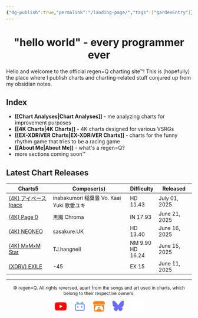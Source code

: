 ```yaml
---
{"dg-publish":true,"permalink":"/landing-page/","tags":["gardenEntry"]}
---
```


<h1 style="text-align: center;">"hello world" - every programmer ever</h1>
Hello and welcome to the official regen=Q charting site™! This is (hopefully) the place where I publish charts and charting-related stuff conjured up from my obsidian notes.

## Index
- **[[Chart Analyses\|Chart Analyses]]** - me analyzing charts for improvement purposes
- **[[4K Charts\|4K Charts]]** - 4K charts designed for various VSRGs
- **[[EX-XDRiVER Charts\|EX-XDRiVER Charts]]** - charts for the funny rhythm game that tries to be a racing game
- **[[About Me\|About Me]]** - what's a regen=Q?
- more sections coming soon™

##  Latest Chart Releases
<div><table class="dataview table-view-table"><thead class="table-view-thead"><tr class="table-view-tr-header"><th class="table-view-th"><span>Charts</span><span class="dataview small-text">5</span></th><th class="table-view-th"><span>Composer(s)</span></th><th class="table-view-th"><span>Difficulty</span></th><th class="table-view-th"><span>Released</span></th></tr></thead><tbody class="table-view-tbody"><tr><td><span><a data-tooltip-position="top" aria-label="4k/(4K) アイペース Ipace.md" data-href="4k/(4K) アイペース Ipace.md" href="4k/(4K) アイペース Ipace.md" class="internal-link" target="_blank" rel="noopener nofollow">(4K) アイペース Ipace</a></span></td><td><span>inabakumori 稲葉曇 Vo. Kaai Yuki 歌愛ユキ</span></td><td><span><span class="chart-diff etterna-hd">HD 11.43</span></span></td><td>July 01, 2025</td></tr><tr><td><span><a data-tooltip-position="top" aria-label="4k/(4K) Page 0.md" data-href="4k/(4K) Page 0.md" href="4k/(4K) Page 0.md" class="internal-link" target="_blank" rel="noopener nofollow">(4K) Page 0</a></span></td><td><span>黒魔 Chroma</span></td><td><span><span class="chart-diff etterna-in">IN 17.93</span></span></td><td>June 21, 2025</td></tr><tr><td><span><a data-tooltip-position="top" aria-label="4k/(4K) NEONEO.md" data-href="4k/(4K) NEONEO.md" href="4k/(4K) NEONEO.md" class="internal-link" target="_blank" rel="noopener nofollow">(4K) NEONEO</a></span></td><td><span>sasakure.UK</span></td><td><span><span class="chart-diff etterna-hd">HD 13.40</span></span></td><td>June 16, 2025</td></tr><tr><td><span><a data-tooltip-position="top" aria-label="4k/(4K) MxMxM Star.md" data-href="4k/(4K) MxMxM Star.md" href="4k/(4K) MxMxM Star.md" class="internal-link" target="_blank" rel="noopener nofollow">(4K) MxMxM Star</a></span></td><td><span>TJ.hangneil</span></td><td><span><span class="chart-diff etterna-nm">NM 9.90</span><br><span class="chart-diff etterna-hd">HD 16.24</span></span></td><td>June 15, 2025</td></tr><tr><td><span><a data-tooltip-position="top" aria-label="xdrv/(XDRV) EXILE.md" data-href="xdrv/(XDRV) EXILE.md" href="xdrv/(XDRV) EXILE.md" class="internal-link" target="_blank" rel="noopener nofollow">(XDRV) EXILE</a></span></td><td><span>-45</span></td><td><span><span class="chart-diff xdrv-ex">EX 15</span></span></td><td>June 11, 2025</td></tr></tbody></table></div>

<hr><p style="text-align: center; font-size: 12px;">🄯 regen=Q. All rights reversed, apart from the songs and art used in charts, which belong to their respective owners.</p> <div style="display: flex; flex-direction: row; justify-content: center; gap: 20px;"> 	<a href="https://www.youtube.com/@regen-Q" target="_blank"><img src="https://raw.githubusercontent.com/keannyooi/regenq-charting-archive/refs/heads/main/youtube.svg" width="32"></a> 	<a href="https://space.bilibili.com/3546594718780149" target="_blank"><img src="https://raw.githubusercontent.com/keannyooi/regenq-charting-archive/refs/heads/main/bilibili.svg" width="32"></a> 	<a href="https://regenq.itch.io/" target="_blank"><img src="https://raw.githubusercontent.com/keannyooi/regenq-charting-archive/refs/heads/main/itch.svg" width="32" target="_blank"></a> 	<a href="https://bsky.app/profile/regen-q.bsky.social" target="_blank"><img src="https://raw.githubusercontent.com/keannyooi/regenq-charting-archive/refs/heads/main/bluesky.svg" width="32"></a> 	<a href="https://github.com/keannyooi" target="_blank"><img src="https://raw.githubusercontent.com/keannyooi/regenq-charting-archive/refs/heads/main/github.svg" width="32"></a> </div>
